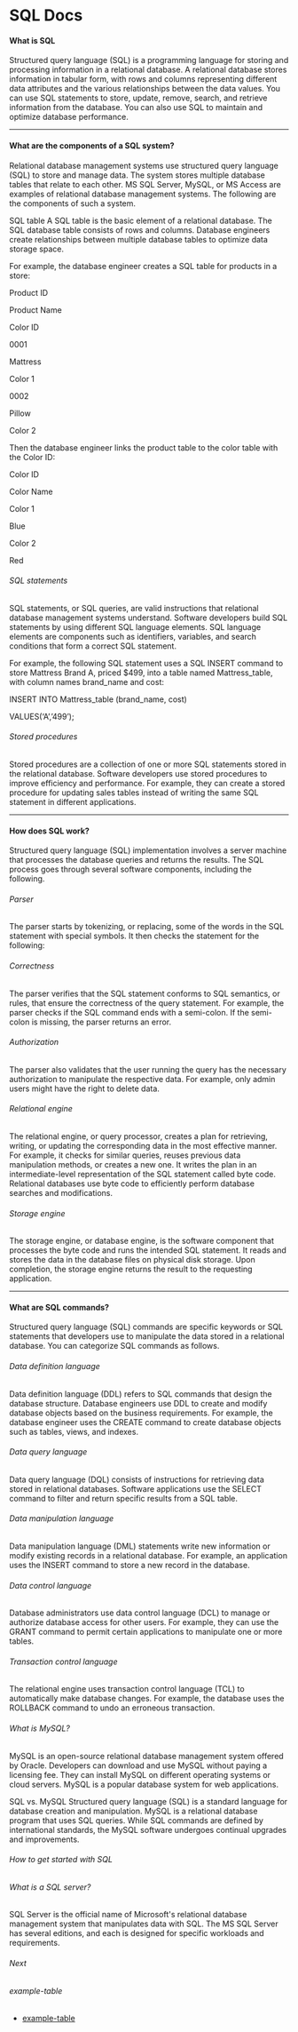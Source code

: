 # SQL Docs

#### What is SQL 

Structured query language (SQL) is a programming language for storing and 
processing information in a relational database. A relational database stores 
information in tabular form, with rows and columns representing different 
data attributes and the various relationships between the data values. 
You can use SQL statements to store, update, remove, search, and retrieve information from the database. 
You can also use SQL to maintain and optimize database performance.

---------------------------------------------------------------------------------------------
#### What are the components of a SQL system?
Relational database management systems use structured query language (SQL) to store and manage data. The system stores multiple database tables that relate to each other. MS SQL Server, MySQL, or MS Access are examples of relational database management systems. The following are the components of such a system. 

SQL table
A SQL table is the basic element of a relational database. The SQL database table consists of rows and columns. Database engineers create relationships between multiple database tables to optimize data storage space.

For example, the database engineer creates a SQL table for products in a store: 

Product ID

Product Name

Color ID

0001

Mattress

Color 1

0002

Pillow

Color 2

Then the database engineer links the product table to the color table with the Color ID:

Color ID

Color Name

Color 1

Blue

Color 2

Red


###### SQL statements
SQL statements, or SQL queries, are valid instructions that relational database management systems understand. Software developers build SQL statements by using different SQL language elements. SQL language elements are components such as identifiers, variables, and search conditions that form a correct SQL statement.

For example, the following SQL statement uses a SQL INSERT command to store Mattress Brand A, priced $499, into a table named Mattress_table, with column names brand_name and cost:

INSERT INTO Mattress_table (brand_name, cost)

VALUES(‘A’,’499’);

###### Stored procedures
Stored procedures are a collection of one or more SQL statements stored in the relational database. Software developers use stored procedures to improve efficiency and performance. For example, they can create a stored procedure for updating sales tables instead of writing the same SQL statement in different applications. 

---------------------------------------------------------------------------------------------
#### How does SQL work?
Structured query language (SQL) implementation involves a server machine that processes the database queries and returns the results. The SQL process goes through several software components, including the following. 

###### Parser
The parser starts by tokenizing, or replacing, some of the words in the SQL statement with special symbols. It then checks the statement for the following:

###### Correctness
The parser verifies that the SQL statement conforms to SQL semantics, or rules, that ensure the correctness of the query statement. For example, the parser checks if the SQL command ends with a semi-colon. If the semi-colon is missing, the parser returns an error.

###### Authorization
The parser also validates that the user running the query has the necessary authorization to manipulate the respective data. For example, only admin users might have the right to delete data. 

###### Relational engine
The relational engine, or query processor, creates a plan for retrieving, writing, or updating the corresponding data in the most effective manner. For example, it checks for similar queries, reuses previous data manipulation methods, or creates a new one. It writes the plan in an intermediate-level representation of the SQL statement called byte code. Relational databases use byte code to efficiently perform database searches and modifications. 

###### Storage engine
The storage engine, or database engine, is the software component that processes the byte code and runs the intended SQL statement. It reads and stores the data in the database files on physical disk storage. Upon completion, the storage engine returns the result to the requesting application.

---------------------------------------------------------------------------------------------
#### What are SQL commands?
Structured query language (SQL) commands are specific keywords or SQL statements that developers use to manipulate the data stored in a relational database. You can categorize SQL commands as follows.

###### Data definition language 
Data definition language (DDL) refers to SQL commands that design the database structure. Database engineers use DDL to create and modify database objects based on the business requirements. For example, the database engineer uses the CREATE command to create database objects such as tables, views, and indexes.

###### Data query language
Data query language (DQL) consists of instructions for retrieving data stored in relational databases. Software applications use the SELECT command to filter and return specific results from a SQL table. 

###### Data manipulation language
Data manipulation language (DML) statements write new information or modify existing records in a relational database. For example, an application uses the INSERT command to store a new record in the database.

###### Data control language
Database administrators use data control language (DCL) to manage or authorize database access for other users. For example, they can use the GRANT command to permit certain applications to manipulate one or more tables. 

###### Transaction control language
The relational engine uses transaction control language (TCL) to automatically make database changes. For example, the database uses the ROLLBACK command to undo an erroneous transaction.


###### What is MySQL?

MySQL is an open-source relational database management system offered by Oracle. 
Developers can download and use MySQL without paying a licensing fee. 
They can install MySQL on different operating systems or cloud servers. 
MySQL is a popular database system for web applications. 

SQL vs. MySQL
Structured query language (SQL) is a standard language for database creation and manipulation. 
MySQL is a relational database program that uses SQL queries. 
While SQL commands are defined by international standards, 
the MySQL software undergoes continual upgrades and improvements.



###### How to get started with SQL

###### What is a SQL server?

SQL Server is the official name of Microsoft's relational database management system 
that manipulates data with SQL. The MS SQL Server has several editions, 
and each is designed for specific workloads and requirements.


###### Next


###### example-table

- [example-table](example-table.md)


